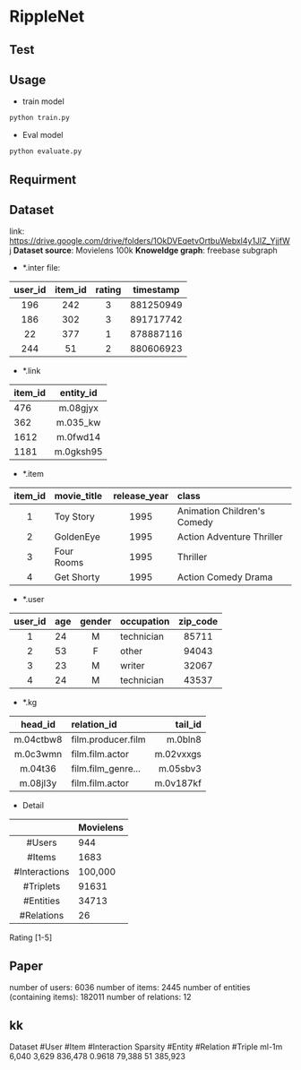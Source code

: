 # RippleNet

## Test

## Usage
- train model
```python 
python train.py
```

- Eval model
```python
python evaluate.py
```

## Requirment

## Dataset
link: https://drive.google.com/drive/folders/1OkDVEqetvOrtbuWebxl4y1JlZ_YjjfWj
**Dataset source**: Movielens 100k
**Knoweldge graph**: freebase subgraph

- *.inter file: 

| user_id | item_id  | rating | timestamp |
| :-----: | :------: | :----: | :-------: |
|  196    |   242    |   3    | 881250949 |
|  186    |   302    |   3    | 891717742 |
|   22    |   377    |   1    | 878887116 |
|  244    |   51     |   2    | 880606923 |


- *.link

|item_id | entity_id|
|--|:-----:|
| 476 | m.08gjyx|
| 362 | m.035_kw|
| 1612 | m.0fwd14|
| 1181 | m.0gksh95|

- *.item

| item_id | movie_title | release_year | class |
|:---:|:---|:---:|:-----------------------------|
| 1 | Toy Story | 1995 | Animation Children's Comedy |
| 2 | GoldenEye | 1995 | Action Adventure Thriller |
| 3 | Four Rooms | 1995 | Thriller |
| 4 | Get Shorty | 1995 | Action Comedy Drama |

- *.user

| user_id | age | gender | occupation | zip_code |
|:---:|:---|:---:|:--------| :------: |
| 1	| 24 | M | technician | 85711 |
| 2 | 53 | F | other | 94043 |
| 3 | 23 | M | writer | 32067 | 
| 4 | 24 | M | technician | 43537 |


- *.kg

| head_id | relation_id | tail_id|
|:---:|:---------|---:|
| m.04ctbw8 | film.producer.film | m.0bln8|
| m.0c3wmn | film.film.actor | m.02vxxgs|
| m.04t36 | film.film_genre...| m.05sbv3|
| m.08jl3y | film.film.actor	| m.0v187kf|

- Detail 

|  | Movielens |
|:----------:|:-------|
| #Users | 944 | 
| #Items | 1683 |
| #Interactions | 100,000 |
| #Triplets | 91631 |
| #Entities | 34713 |
| #Relations | 26 |
Rating
[1-5]





## Paper
number of users: 6036
number of items: 2445
number of entities (containing items): 182011
number of relations: 12

## kk
Dataset	#User	#Item	#Interaction	Sparsity	#Entity	#Relation	#Triple
ml-1m	6,040	3,629	836,478	0.9618	79,388	51	385,923